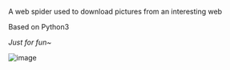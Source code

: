 A web spider used to download pictures from an interesting web

Based on Python3

*Just for fun~*


 ![image](https://lh5.googleusercontent.com/-yJXcYZiKdOM/VzHa8kCGJ5I/AAAAAAAAAEo/U0Dj3A3_G607cQ03pI3bViaDCSHc8MT0QCL0B/s400-no/dog.jpg)
